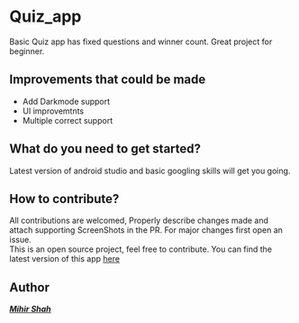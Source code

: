 # Quiz_app
Basic Quiz app has fixed questions and winner count. Great project for beginner.

## Improvements that could be made
* Add Darkmode support
* UI improvemtnts 
* Multiple correct support

## What do you need to get started?
Latest version of android studio and basic googling skills will get you going.

## How to contribute?
All contributions are welcomed, Properly describe changes made and attach supporting ScreenShots in the PR. For major changes first open an issue.<br>
This is an open source project, feel free to contribute.
You can find the latest version of this app <a href="https://github.com/Miihir79/QuizApp">here</a>

## Author
<a href="https://github.com/Miihir79">***Mihir Shah***</a>
